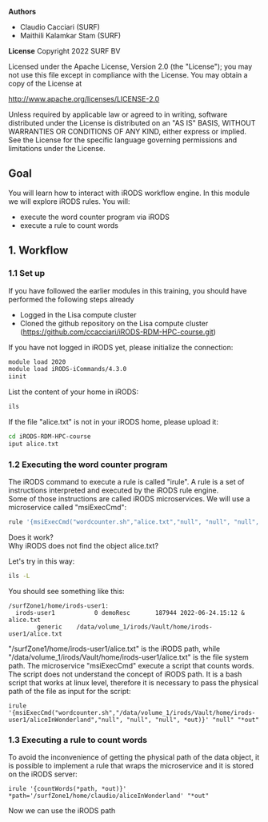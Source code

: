 **Authors**
- Claudio Cacciari (SURF)
- Maithili Kalamkar Stam (SURF)

**License**
Copyright 2022 SURF BV

Licensed under the Apache License, Version 2.0 (the "License"); you may not use this file except in compliance with the License. You may obtain a copy of the License at

http://www.apache.org/licenses/LICENSE-2.0

Unless required by applicable law or agreed to in writing, software distributed under the License is distributed on an "AS IS" BASIS, WITHOUT WARRANTIES OR CONDITIONS OF ANY KIND, either express or implied. See the License for the specific language governing permissions and limitations under the License.

## Goal
You will learn how to interact with iRODS workflow engine. In this module we will explore iRODS rules. You will:

- execute the word counter program via iRODS
- execute a rule to count words

## 1. Workflow

### 1.1 Set up

If you have followed the earlier modules in this training, you should have performed the following steps already 

- Logged in the Lisa compute cluster
- Cloned the github repository on the Lisa compute cluster (https://github.com/ccacciari/iRODS-RDM-HPC-course.git)

If you have not logged in iRODS yet, please initialize the connection:

```sh
module load 2020
module load iRODS-iCommands/4.3.0
iinit
```

List the content of your home in iRODS:

```sh
ils
```

If the file "alice.txt" is not in your iRODS home, please upload it:

```sh
cd iRODS-RDM-HPC-course
iput alice.txt
```

### 1.2 Executing the word counter program

The iRODS command to execute a rule is called "irule". A rule is a set of instructions interpreted and executed by the iRODS rule engine.  
Some of those instructions are called iRODS microservices. We will use a microservice called "msiExecCmd":  

```sh
rule '{msiExecCmd("wordcounter.sh","alice.txt","null", "null", "null", *out)}' "null" "*out"
```
Does it work?  
Why iRODS does not find the object alice.txt?

Let's try in this way:

```sh
ils -L
```

You should see something like this:

```
/surfZone1/home/irods-user1:
  irods-user1           0 demoResc       187944 2022-06-24.15:12 & alice.txt
        generic    /data/volume_1/irods/Vault/home/irods-user1/alice.txt
```
"/surfZone1/home/irods-user1/alice.txt" is the iRODS path, while "/data/volume_1/irods/Vault/home/irods-user1/alice.txt"
is the file system path. The microservice "msiExecCmd" execute a script that counts words. The script does not understand
the concept of iRODS path. It is a bash script that works at linux level, therefore it is necessary to pass the physical path
of the file as input for the script:

```
irule '{msiExecCmd("wordcounter.sh","/data/volume_1/irods/Vault/home/irods-user1/aliceInWonderland","null", "null", "null", *out)}' "null" "*out"
```

### 1.3 Executing a rule to count words

To avoid the inconvenience of getting the physical path of the data object, it is possible to implement a rule
that wraps the microservice and it is stored on the iRODS server:

```
irule '{countWords(*path, *out)}' *path='/surfZone1/home/claudio/aliceInWonderland' "*out"
```

Now we can use the iRODS path